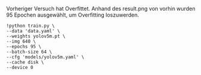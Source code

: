 Vorheriger Versuch hat Overfittet. Anhand des result.png von vorhin 
wurden 95 Epochen ausgewählt, um Overfitting loszuwerden.

```
!python train.py \
--data 'data.yaml' \
--weights yolov5m.pt \
--img 640 \
--epochs 95 \
--batch-size 64 \
--cfg 'models/yolov5m.yaml' \
--cache disk \
--device 0
```

